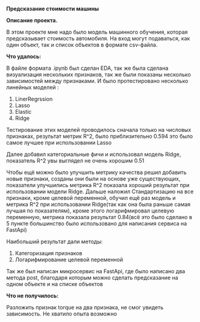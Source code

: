 ﻿**Предсказание стоимости машины**

**Описание проекта.**

В этом проекте мне надо было модель машинного обучения, которая предсказывает стоимость автомобиля. На вход могут подаваться, как один объект, так и список объектов в формате csv-файла.

**Что удалось:**

В файле формата .ipynb был сделан EDA, так же была сделана визуализация нескольких признаков, так же были показаны несколько зависимостей между признаками. И было протестировано несколько линейных моделей :

1) LinerRegrssion
1) Lasso
1) Elastic
1) Ridge

Тестирование этих моделей проводилось сначала только на числовых признаках, результат метрик R^2, было приблизительно 0.594 это было самое лучшее при использовании Lassо 

Далее добавил категориальные фичи и использовал модель Ridge, показатель R^2 увы выглядел не очень хорошим 0.51

Чтобы ещё можно было улучшить метрику качества решил добавить новые признаки, созданы они были на основе уже существующих, показатели улучшились метрика R^2 показала хороший результат при использовании модели Ridge. Дальше наложил Стандартизацию на все признаки, кроме целевой переменной, обучил ещё раз модель и метрика R^2 при использовании Ridge(так как она была раньше самая лучшая по показателям), кроме этого логарифмировал целевую переменную, метрика показала результат 0.84(всё это было сделано в 5 пункте большинство было использовано для написания сервиса на FastApi)

Наибольший результат дали методы:

1) Категоризация признаков
1) Логарифмирование целевой переменной

Так же был написан микросервис на FastApi, где было написано два метода post, благодаря которым можно сделать предсказание на одном объекте и на списке объектов 

**Что не получилось:**

Разложить признак torque на два признака, не смог увидеть зависимость. Не хватило опыта возможно

